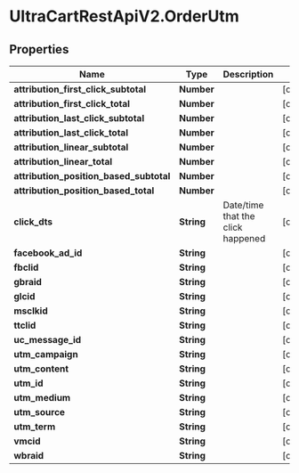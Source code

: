 # UltraCartRestApiV2.OrderUtm

## Properties
Name | Type | Description | Notes
------------ | ------------- | ------------- | -------------
**attribution_first_click_subtotal** | **Number** |  | [optional] 
**attribution_first_click_total** | **Number** |  | [optional] 
**attribution_last_click_subtotal** | **Number** |  | [optional] 
**attribution_last_click_total** | **Number** |  | [optional] 
**attribution_linear_subtotal** | **Number** |  | [optional] 
**attribution_linear_total** | **Number** |  | [optional] 
**attribution_position_based_subtotal** | **Number** |  | [optional] 
**attribution_position_based_total** | **Number** |  | [optional] 
**click_dts** | **String** | Date/time that the click happened | [optional] 
**facebook_ad_id** | **String** |  | [optional] 
**fbclid** | **String** |  | [optional] 
**gbraid** | **String** |  | [optional] 
**glcid** | **String** |  | [optional] 
**msclkid** | **String** |  | [optional] 
**ttclid** | **String** |  | [optional] 
**uc_message_id** | **String** |  | [optional] 
**utm_campaign** | **String** |  | [optional] 
**utm_content** | **String** |  | [optional] 
**utm_id** | **String** |  | [optional] 
**utm_medium** | **String** |  | [optional] 
**utm_source** | **String** |  | [optional] 
**utm_term** | **String** |  | [optional] 
**vmcid** | **String** |  | [optional] 
**wbraid** | **String** |  | [optional] 


